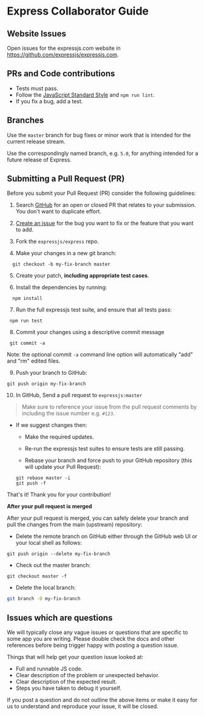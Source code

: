 # Express Collaborator Guide

## Website Issues

Open issues for the expressjs.com website in https://github.com/expressjs/expressjs.com.

## PRs and Code contributions

* Tests must pass.
* Follow the [JavaScript Standard Style](http://standardjs.com/) and `npm run lint`.
* If you fix a bug, add a test.

## Branches

Use the `master` branch for bug fixes or minor work that is intended for the
current release stream.

Use the correspondingly named branch, e.g. `5.0`, for anything intended for
a future release of Express.

## Submitting a Pull Request (PR)

Before you submit your Pull Request (PR) consider the following guidelines:

1. Search [GitHub](https://github.com/expressjs/express/pulls) for an open or closed PR that relates to your submission. You don't want to duplicate effort.

2. [Create an issue](https://github.com/expressjs/express/issues/new) for the
   bug you want to fix or the feature that you want to add.

3. Fork the `expressjs/express` repo.

4. Make your changes in a new git branch:

 ```shell
   git checkout -b my-fix-branch master
 ```

5. Create your patch, **including appropriate test cases**.

6. Install the dependencies by running:

```shell
  npm install
```

7. Run the full expressjs test suite, and ensure that all tests pass:

```shell
 npm run test
```

8. Commit your changes using a descriptive commit message

```shell
 git commit -a
```

Note: the optional commit `-a` command line option will automatically "add" and "rm" edited files.

9. Push your branch to GitHub:

```shell
git push origin my-fix-branch
```

10. In GitHub, Send a pull request to `expressjs:master`

> Make sure to reference your issue from the pull request comments by including the issue number e.g. `#123`.

- If we suggest changes then:

   - Make the required updates.

   - Re-run the expressjs test suites to ensure tests are still passing.

   - Rebase your branch and force push to your GitHub repository (this will update your Pull Request):
   ```shell
   git rebase master -i
   git push -f
   ```

That's it! Thank you for your contribution!

**After your pull request is merged**

After your pull request is merged, you can safely delete your branch and pull the changes from the main (upstream) repository:

- Delete the remote branch on GitHub either through the GitHub web UI or your local shell as follows:

```shell
git push origin --delete my-fix-branch
```

- Check out the master branch:

```shell
git checkout master -f
```

- Delete the local branch:

```sh
git branch -D my-fix-branch
```

## Issues which are questions

We will typically close any vague issues or questions that are specific to some
app you are writing. Please double check the docs and other references before
being trigger happy with posting a question issue.

Things that will help get your question issue looked at:

* Full and runnable JS code.
* Clear description of the problem or unexpected behavior.
* Clear description of the expected result.
* Steps you have taken to debug it yourself.

If you post a question and do not outline the above items or make it easy for
us to understand and reproduce your issue, it will be closed.
